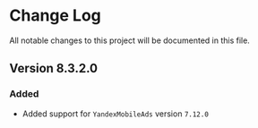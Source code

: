 # Change Log

All notable changes to this project will be documented in this file.

## Version 8.3.2.0

### Added

- Added support for `YandexMobileAds` version `7.12.0`
